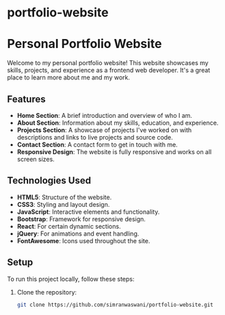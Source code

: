 # portfolio-website

# Personal Portfolio Website

Welcome to my personal portfolio website! This website showcases my skills, projects, and experience as a frontend web developer. It's a great place to learn more about me and my work.

## Features

- **Home Section**: A brief introduction and overview of who I am.
- **About Section**: Information about my skills, education, and experience.
- **Projects Section**: A showcase of projects I've worked on with descriptions and links to live projects and source code.
- **Contact Section**: A contact form to get in touch with me.
- **Responsive Design**: The website is fully responsive and works on all screen sizes.

## Technologies Used

- **HTML5**: Structure of the website.
- **CSS3**: Styling and layout design.
- **JavaScript**: Interactive elements and functionality.
- **Bootstrap**: Framework for responsive design.
- **React**: For certain dynamic sections.
- **jQuery**: For animations and event handling.
- **FontAwesome**: Icons used throughout the site.

## Setup

To run this project locally, follow these steps:

1. Clone the repository:
   ```bash
   git clone https://github.com/simranwaswani/portfolio-website.git
   ```

